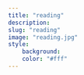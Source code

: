 ```yaml
---
title: "reading"
description: 
slug: "reading"
image: "reading.jpg"
style:
    background: 
    color: "#fff"
---
```

